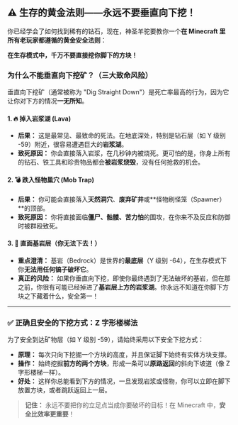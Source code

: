 ## ⚠️ 生存的黄金法则——永远不要垂直向下挖！



你已经学会了如何找到稀有的钻石，现在，神圣羊驼要教你一个**在 Minecraft 里所有老玩家都遵循的黄金安全法则**：

**在生存模式中，千万不要直接挖你脚下的方块！**



### 为什么不能垂直向下挖矿？（三大致命风险）



垂直向下挖矿（通常被称为 "Dig Straight Down"）是死亡率最高的行为，因为它让你对下方的情况**一无所知**。



#### 1. 🔥 掉入岩浆湖 (Lava)



- **后果：** 这是最常见、最致命的死法。在地底深处，特别是钻石层（如 Y 级别 -59）附近，很容易遭遇巨大的**岩浆湖**。
- **致死原因：** 你会直接落入岩浆，在几秒钟内被烧死。更可怕的是，你身上所有的钻石、铁工具和珍贵物品都会**被岩浆烧毁**，没有任何抢救的机会。



#### 2. 💣 跌入怪物巢穴 (Mob Trap)



- **后果：** 你可能会直接落入**天然洞穴**、**废弃矿井**或**怪物刷怪笼（Spawner）**的顶部。
- **致死原因：** 你将直接面临**僵尸、骷髅、苦力怕**的围攻，在你来不及反应和防御时被群殴致死。



#### 3. 🚧 直面基岩层（你无法下去！）



- **重点澄清：** 基岩（Bedrock）是世界的**最底层**（Y 级别 -64），在生存模式下你**无法用任何镐子破坏它**。
- **真正的风险：** 如果你垂直向下挖，即使你最终遇到了无法破坏的基岩，但在那之前，你很有可能已经掉进了**基岩层上方的岩浆湖**。你永远不知道在你脚下方块之下藏着什么，安全第一！

------



### ✅ 正确且安全的下挖方式：Z 字形楼梯法



为了安全到达矿物层（如 Y 级别 -59），请始终采用以下安全下挖方式：

- **原理：** 每次只向下挖掘一个方块的高度，并且保证脚下始终有实体方块支撑。
- **操作：** 始终挖掘**前方的两个方块**，形成一条可以**原路返回**的斜向下坡道（像 Z 字形楼梯一样）。
- **好处：** 这样你总能看到下方的情况，一旦发现岩浆或怪物，你可以立即在脚下放置方块，或者跳跃返回上一层。

> **记住：** 永远不要把你的立足点当成你要破坏的目标！在 Minecraft 中，**安全比效率更重要**！